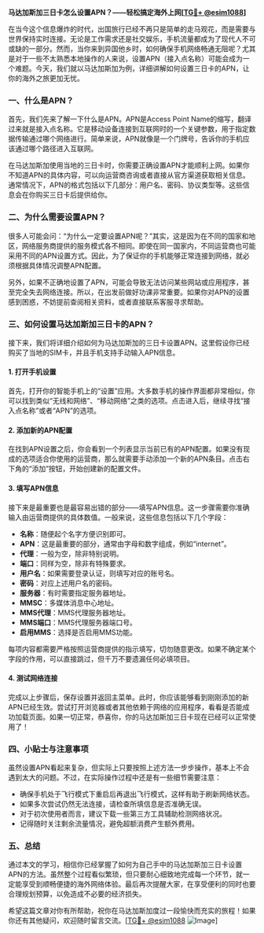 **马达加斯加三日卡怎么设置APN？——轻松搞定海外上网[[TG💪+ @esim1088](https://t.me/s/esim1088)]**

在当今这个信息爆炸的时代，出国旅行已经不再只是简单的走马观花，而是需要与世界保持实时连接。无论是工作需求还是社交娱乐，手机流量都成为了现代人不可或缺的一部分。然而，当你来到异国他乡时，如何确保手机网络畅通无阻呢？尤其是对于一些不太熟悉本地操作的人来说，设置APN（接入点名称）可能会成为一个难题。今天，我们就以马达加斯加为例，详细讲解如何设置三日卡的APN，让你的海外之旅更加无忧。

### 一、什么是APN？

首先，我们先来了解一下什么是APN。APN是Access Point Name的缩写，翻译过来就是接入点名称。它是移动设备连接到互联网时的一个关键参数，用于指定数据传输通过哪个网络进行。简单来说，APN就像是一个门牌号，告诉你的手机应该通过哪个路径进入互联网。

在马达加斯加使用当地的三日卡时，你需要正确设置APN才能顺利上网。如果你不知道APN的具体内容，可以向运营商咨询或者直接从官方渠道获取相关信息。通常情况下，APN的格式包括以下几部分：用户名、密码、协议类型等。这些信息会在你购买三日卡后提供给你。

### 二、为什么需要设置APN？

很多人可能会问：“为什么一定要设置APN呢？”其实，这是因为在不同的国家和地区，网络服务商提供的服务模式各不相同。即使在同一国家内，不同运营商也可能采用不同的APN设置方式。因此，为了保证你的手机能够正常连接到网络，就必须根据具体情况调整APN配置。

另外，如果不正确地设置了APN，可能会导致无法访问某些网站或应用程序，甚至完全失去网络连接。所以，在出发前做好功课非常重要。如果你对APN的设置感到困惑，不妨提前查阅相关资料，或者直接联系客服寻求帮助。

### 三、如何设置马达加斯加三日卡的APN？

接下来，我们将详细介绍如何为马达加斯加的三日卡设置APN。这里假设你已经购买了当地的SIM卡，并且手机支持手动输入APN信息。

#### 1. 打开手机设置

首先，打开你的智能手机上的“设置”应用。大多数手机的操作界面都非常相似，你可以找到类似“无线和网络”、“移动网络”之类的选项。点击进入后，继续寻找“接入点名称”或者“APN”的选项。

#### 2. 添加新的APN配置

在找到APN设置之后，你会看到一个列表显示当前已有的APN配置。如果没有现成的选项适合你使用的运营商，那么就需要手动添加一个新的APN条目。点击右下角的“添加”按钮，开始创建新的配置文件。

#### 3. 填写APN信息

接下来是最重要也是最容易出错的部分——填写APN信息。这一步骤需要你准确输入由运营商提供的具体数值。一般来说，这些信息包括以下几个字段：

- **名称**：随便起个名字方便识别即可。
- **APN**：这是最重要的部分，通常由字母和数字组成，例如“internet”。
- **代理**：一般为空，除非特别说明。
- **端口**：同样为空，除非有特殊要求。
- **用户名**：如果需要登录认证，则填写对应的账号名。
- **密码**：对应上述用户名的密码。
- **服务器**：有时需要指定服务器地址。
- **MMSC**：多媒体消息中心地址。
- **MMS代理**：MMS代理服务器地址。
- **MMS端口**：MMS代理服务器端口号。
- **启用MMS**：选择是否启用MMS功能。

每项内容都需要严格按照运营商提供的指示填写，切勿随意更改。如果不确定某个字段的作用，可以直接跳过，但千万不要遗漏任何必填项目。

#### 4. 测试网络连接

完成以上步骤后，保存设置并返回主菜单。此时，你应该能够看到刚刚添加的新APN已经生效。尝试打开浏览器或者其他依赖于网络的应用程序，看看是否能成功加载页面。如果一切正常，恭喜你，你的马达加斯加三日卡现在已经可以正常使用了！

### 四、小贴士与注意事项

虽然设置APN看起来复杂，但实际上只要按照上述方法一步步操作，基本上不会遇到太大的问题。不过，在实际操作过程中还是有一些细节需要注意：

- 确保手机处于飞行模式下重启后再退出飞行模式，这样有助于刷新网络状态。
- 如果多次尝试仍然无法连接，请检查所填信息是否准确无误。
- 对于初次使用者而言，建议下载一些第三方工具辅助检测网络状况。
- 记得随时关注剩余流量情况，避免超额消费产生额外费用。

### 五、总结

通过本文的学习，相信你已经掌握了如何为自己手中的马达加斯加三日卡设置APN的方法。虽然整个过程看似繁琐，但只要耐心细致地完成每一个环节，就一定能享受到顺畅便捷的海外网络体验。最后再次提醒大家，在享受便利的同时也要合理规划预算，以免造成不必要的经济损失。

希望这篇文章对你有所帮助，祝你在马达加斯加度过一段愉快而充实的旅程！如果你还有其他疑问，欢迎随时留言交流。[[TG💪+ @esim1088](https://t.me/s/esim1088) ![Image](https://i.postimg.cc/4NQfJmqS/Snipaste-2025-05-13-00-14-12.png)]